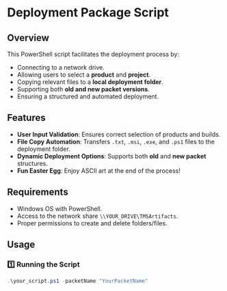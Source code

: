 # Deployment Package Script

## Overview
This PowerShell script facilitates the deployment process by:
- Connecting to a network drive.
- Allowing users to select a **product** and **project**.
- Copying relevant files to a **local deployment folder**.
- Supporting both **old and new packet versions**.
- Ensuring a structured and automated deployment.

## Features
- **User Input Validation**: Ensures correct selection of products and builds.
- **File Copy Automation**: Transfers `.txt`, `.msi`, `.exe`, and `.ps1` files to the deployment folder.
- **Dynamic Deployment Options**: Supports both **old** and **new packet** structures.
- **Fun Easter Egg**: Enjoy ASCII art at the end of the process!

## Requirements
- Windows OS with PowerShell.
- Access to the network share `\\YOUR_DRIVE\TMSArtifacts`.
- Proper permissions to create and delete folders/files.

## Usage

### 1️⃣ Running the Script
```powershell
.\your_script.ps1 -packetName "YourPacketName"
